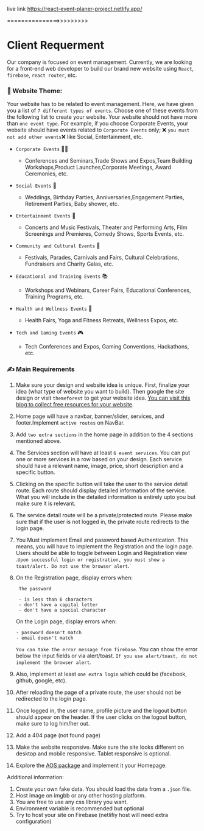 live link https://react-event-planer-project.netlify.app/

===============>>>>>>>>>

Client Requerment 
==================================================================================================================

Our company is focused on event management. Currently, we are looking for a front-end web developer to build our brand new website using `React`, `firebase`, `react router`, etc.

### 🧮 Website Theme:

Your website has to be related to event management. Here, we have given you a list of `7 different types of events`. Choose one of these events from the following list to create your website. Your website should not have more than `one event type`. For example, if you choose Corporate Events, your website should have events related to `Corporate Events` only; :x: `you must not add other events`:x: like Social, Entertainment, etc.

- `Corporate Events` :office_worker:

  - Conferences and Seminars,Trade Shows and Expos,Team Building Workshops,Product Launches,Corporate Meetings, Award Ceremonies, etc.

- `Social Events` :birthday:

  - Weddings, Birthday Parties, Anniversaries,Engagement Parties, Retirement Parties, Baby shower, etc.

- `Entertainment Events` :guitar:

  - Concerts and Music Festivals, Theater and Performing Arts, Film Screenings and Premieres, Comedy Shows, Sports Events, etc.

- `Community and Cultural Events` :circus_tent:

  - Festivals, Parades, Carnivals and Fairs, Cultural Celebrations, Fundraisers and Charity Galas, etc.

- `Educational and Training Events` :books:

  - Workshops and Webinars, Career Fairs, Educational Conferences, Training Programs, etc.

- `Health and Wellness Events` :hospital:

  - Health Fairs, Yoga and Fitness Retreats, Wellness Expos, etc.

- `Tech and Gaming Events` :video_game:

  - Tech Conferences and Expos, Gaming Conventions, Hackathons, etc.

### :writing_hand: Main Requirements

1.  Make sure your design and website idea is unique. First, finalize your idea (what type of website you want to build). Then google the site design or visit `themeforest` to get your website idea. [You can visit this blog to collect free resources for your website](https://bootcamp.uxdesign.cc/free-images-and-resources-collection-for-website-c77f2fc46ce5).

2.  Home page will have a navbar, banner/slider, services, and footer.Implement `active routes` on NavBar.

3.  Add `two extra sections` in the home page in addition to the 4 sections mentioned above.

4.  The Services section will have at least `6 event services`. You can put one or more services in a row based on your design. Each service should have a relevant name, image, price, short description and a specific button.

5.  Clicking on the specific button will take the user to the service detail route. Each route should display detailed information of the service. What you will include in the detailed information is entirely upto you but make sure it is relevant.

6.  The service detail route will be a private/protected route. Please make sure that if the user is not logged in, the private route redirects to the login page.

7.  You Must implement Email and password based Authentication. This means, you will have to implement the Registration and the login page. Users should be able to toggle between Login and Registration view .`Upon successful login or registration, you must show a toast/alert. Do not use the browser alert`.`

8.  On the Registration page, display errors when:

         The password

         - is less than 6 characters
         - don't have a capital letter
         - don't have a special character

    On the Login page, display errors when:

        - password doesn't match
        - email doesn't match

    `You can take the error message from firebase`. You can show the error below the input fields or via alert/toast. `If you use alert/toast, do not implement the browser alert`.

9.  Also, implement at least `one extra login` which could be (facebook, github, google, etc).

10.  After reloading the page of a private route, the user should not be redirected to the login page.

11. Once logged in, the user name, profile picture and the logout button should appear on the header. If the user clicks on the logout button, make sure to log him/her out.

12. Add a 404 page (not found page)
13. Make the website responsive. Make sure the site looks different on desktop and mobile responsive. Tablet responsive is optional.

14. Explore the [AOS package](https://www.npmjs.com/package/aos) and implement it your Homepage.

Additional information:

1. Create your own fake data. You should load the data from a `.json` file.
2. Host image on imgbb or any other hosting platform.
3. You are free to use any css library you want.
4. Environment variable is recommended but optional
5. Try to host your site on Firebase (netlifiy host will need extra configuration)



